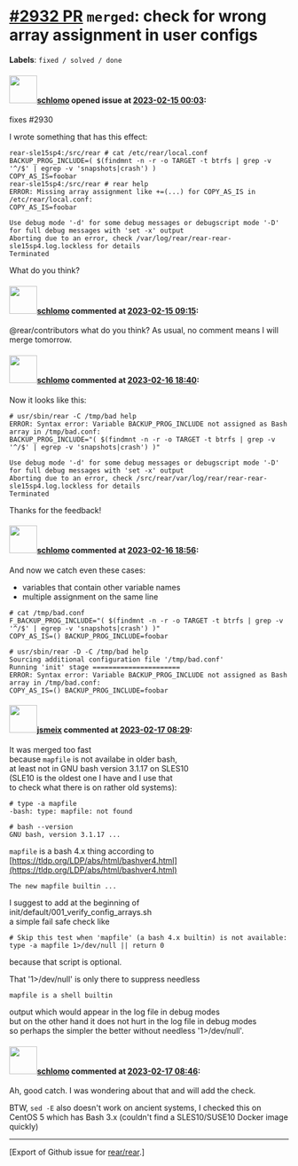 [\#2932 PR](https://github.com/rear/rear/pull/2932) `merged`: check for wrong array assignment in user configs
==============================================================================================================

**Labels**: `fixed / solved / done`

#### <img src="https://avatars.githubusercontent.com/u/101384?v=4" width="50">[schlomo](https://github.com/schlomo) opened issue at [2023-02-15 00:03](https://github.com/rear/rear/pull/2932):

fixes \#2930

I wrote something that has this effect:

    rear-sle15sp4:/src/rear # cat /etc/rear/local.conf 
    BACKUP_PROG_INCLUDE=( $(findmnt -n -r -o TARGET -t btrfs | grep -v '^/$' | egrep -v 'snapshots|crash') )
    COPY_AS_IS=foobar
    rear-sle15sp4:/src/rear # rear help
    ERROR: Missing array assignment like +=(...) for COPY_AS_IS in /etc/rear/local.conf:
    COPY_AS_IS=foobar

    Use debug mode '-d' for some debug messages or debugscript mode '-D' for full debug messages with 'set -x' output
    Aborting due to an error, check /var/log/rear/rear-rear-sle15sp4.log.lockless for details
    Terminated

What do you think?

#### <img src="https://avatars.githubusercontent.com/u/101384?v=4" width="50">[schlomo](https://github.com/schlomo) commented at [2023-02-15 09:15](https://github.com/rear/rear/pull/2932#issuecomment-1430993497):

@rear/contributors what do you think? As usual, no comment means I will
merge tomorrow.

#### <img src="https://avatars.githubusercontent.com/u/101384?v=4" width="50">[schlomo](https://github.com/schlomo) commented at [2023-02-16 18:40](https://github.com/rear/rear/pull/2932#issuecomment-1433551880):

Now it looks like this:

    # usr/sbin/rear -C /tmp/bad help
    ERROR: Syntax error: Variable BACKUP_PROG_INCLUDE not assigned as Bash array in /tmp/bad.conf:
    BACKUP_PROG_INCLUDE="( $(findmnt -n -r -o TARGET -t btrfs | grep -v '^/$' | egrep -v 'snapshots|crash') )"

    Use debug mode '-d' for some debug messages or debugscript mode '-D' for full debug messages with 'set -x' output
    Aborting due to an error, check /src/rear/var/log/rear/rear-rear-sle15sp4.log.lockless for details
    Terminated

Thanks for the feedback!

#### <img src="https://avatars.githubusercontent.com/u/101384?v=4" width="50">[schlomo](https://github.com/schlomo) commented at [2023-02-16 18:56](https://github.com/rear/rear/pull/2932#issuecomment-1433570098):

And now we catch even these cases:

-   variables that contain other variable names
-   multiple assignment on the same line

<!-- -->

    # cat /tmp/bad.conf 
    F_BACKUP_PROG_INCLUDE="( $(findmnt -n -r -o TARGET -t btrfs | grep -v '^/$' | egrep -v 'snapshots|crash') )"
    COPY_AS_IS=() BACKUP_PROG_INCLUDE=foobar

    # usr/sbin/rear -D -C /tmp/bad help
    Sourcing additional configuration file '/tmp/bad.conf'
    Running 'init' stage ======================
    ERROR: Syntax error: Variable BACKUP_PROG_INCLUDE not assigned as Bash array in /tmp/bad.conf:
    COPY_AS_IS=() BACKUP_PROG_INCLUDE=foobar

#### <img src="https://avatars.githubusercontent.com/u/1788608?u=925fc54e2ce01551392622446ece427f51e2f0ce&v=4" width="50">[jsmeix](https://github.com/jsmeix) commented at [2023-02-17 08:29](https://github.com/rear/rear/pull/2932#issuecomment-1434293424):

It was merged too fast  
because `mapfile` is not availabe in older bash,  
at least not in GNU bash version 3.1.17 on SLES10  
(SLE10 is the oldest one I have and I use that  
to check what there is on rather old systems):

    # type -a mapfile
    -bash: type: mapfile: not found

    # bash --version
    GNU bash, version 3.1.17 ...

`mapfile` is a bash 4.x thing according to  
[https://tldp.org/LDP/abs/html/bashver4.html](https://tldp.org/LDP/abs/html/bashver4.html)

    The new mapfile builtin ...

I suggest to add at the beginning of  
init/default/001\_verify\_config\_arrays.sh  
a simple fail safe check like

    # Skip this test when 'mapfile' (a bash 4.x builtin) is not available:
    type -a mapfile 1>/dev/null || return 0

because that script is optional.

That '1&gt;/dev/null' is only there to suppress needless

    mapfile is a shell builtin

output which would appear in the log file in debug modes  
but on the other hand it does not hurt in the log file in debug modes  
so perhaps the simpler the better without needless '1&gt;/dev/null'.

#### <img src="https://avatars.githubusercontent.com/u/101384?v=4" width="50">[schlomo](https://github.com/schlomo) commented at [2023-02-17 08:46](https://github.com/rear/rear/pull/2932#issuecomment-1434309225):

Ah, good catch. I was wondering about that and will add the check.

BTW, `sed -E` also doesn't work on ancient systems, I checked this on
CentOS 5 which has Bash 3.x (couldn't find a SLES10/SUSE10 Docker image
quickly)

------------------------------------------------------------------------

\[Export of Github issue for
[rear/rear](https://github.com/rear/rear).\]
